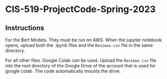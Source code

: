 # CIS-519-ProjectCode-Spring-2023

## Instructions

For the Bert Models. They must be run on AWS. When the jupyter notebook opens, upload both the .ipynb files and the `Reviews.csv` file in the same directory.

For all other files. Google Colab can be used. Upload the `Reviews.csv` file into the root directory of the Google Drive of the account that is used for google colab. The code automatically mounts the drive.
